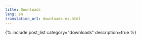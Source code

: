 ```yaml
---
title: Downloads
lang: en
translation_url: downloads-es.html
---
```


{% include post_list category="downloads" description=true %}
